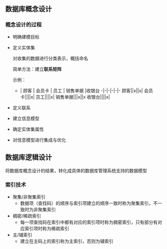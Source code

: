 ## 数据库概念设计

### 概念设计的过程

- 明确建模目标
- 定义实体集
    
    对收集的数据进行分类表示，概括命名

    简单方法：建立**联系矩阵**
    
    示例：

    - | 顾客 | 会员卡 | 员工 | 销售单据 |收银台 
    -|-|-|-|-|-
    顾客||x||x|
    会员卡||||x|
    员工||||x|
    销售单据|||x||x
    收银台||||x|

- 定义联系
- 建立信息模型
- 确定实体集属性
- 对信息模型进行集成与优化

## 数据库逻辑设计

将数据库概念设计的结果，转化成具体的数据库管理系统支持的数据模型

### 索引技术

- 聚集/非聚集索引
  - 数据项（查找码）的顺序与索引项建立的顺序一致时称为聚集索引，不一致时为非聚集索引
- 稠密/稀疏索引
  - 每一项查找码在索引中都有对应的索引项时称为稠密索引，只有部分有对应索引项时称为稀疏索引
- 主/辅索引
  - 建立在主码上的索引称为主索引，否则为辅索引